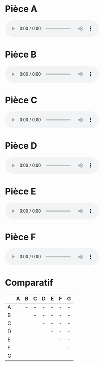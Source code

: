 # Pièce A

![](piece_a.m4a)
# Pièce B

![](piece_b.m4a)
# Pièce C

![](piece_c.m4a)

# Pièce D

![](piece_d.m4a)

# Pièce E

![](piece_e.m4a)

# Pièce F

![](piece_g.m4a)

# Comparatif

|  | A | B | C | D | E | F | G |
| ---- | ---- | ---- | ---- | ---- | ---- | ---- | ---- |
| A |  | - | - | - | - | - | - |
| B |  |  | - | - | - | - | - |
| C |  |  |  | - | - | - | - |
| D |  |  |  |  | - | - | - |
| E |  |  |  |  |  | - | - |
| F |  |  |  |  |  |  | - |
| G |  |  |  |  |  |  |  |
